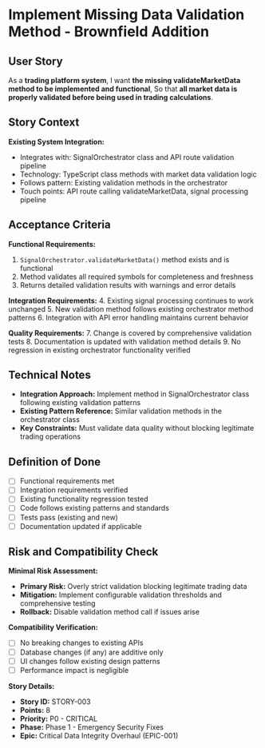 # Implement Missing Data Validation Method - Brownfield Addition

## User Story

As a **trading platform system**,
I want **the missing validateMarketData method to be implemented and functional**,
So that **all market data is properly validated before being used in trading calculations**.

## Story Context

**Existing System Integration:**
- Integrates with: SignalOrchestrator class and API route validation pipeline
- Technology: TypeScript class methods with market data validation logic
- Follows pattern: Existing validation methods in the orchestrator
- Touch points: API route calling validateMarketData, signal processing pipeline

## Acceptance Criteria

**Functional Requirements:**
1. `SignalOrchestrator.validateMarketData()` method exists and is functional
2. Method validates all required symbols for completeness and freshness
3. Returns detailed validation results with warnings and error details

**Integration Requirements:**
4. Existing signal processing continues to work unchanged
5. New validation method follows existing orchestrator method patterns
6. Integration with API error handling maintains current behavior

**Quality Requirements:**
7. Change is covered by comprehensive validation tests
8. Documentation is updated with validation method details
9. No regression in existing orchestrator functionality verified

## Technical Notes

- **Integration Approach:** Implement method in SignalOrchestrator class following existing validation patterns
- **Existing Pattern Reference:** Similar validation methods in the orchestrator class
- **Key Constraints:** Must validate data quality without blocking legitimate trading operations

## Definition of Done

- [ ] Functional requirements met
- [ ] Integration requirements verified
- [ ] Existing functionality regression tested
- [ ] Code follows existing patterns and standards
- [ ] Tests pass (existing and new)
- [ ] Documentation updated if applicable

## Risk and Compatibility Check

**Minimal Risk Assessment:**
- **Primary Risk:** Overly strict validation blocking legitimate trading data
- **Mitigation:** Implement configurable validation thresholds and comprehensive testing
- **Rollback:** Disable validation method call if issues arise

**Compatibility Verification:**
- [ ] No breaking changes to existing APIs
- [ ] Database changes (if any) are additive only
- [ ] UI changes follow existing design patterns
- [ ] Performance impact is negligible

**Story Details:**
- **Story ID:** STORY-003
- **Points:** 8
- **Priority:** P0 - CRITICAL
- **Phase:** Phase 1 - Emergency Security Fixes
- **Epic:** Critical Data Integrity Overhaul (EPIC-001)